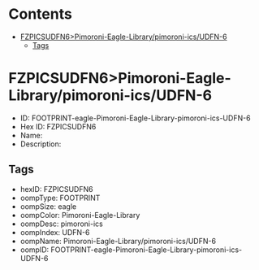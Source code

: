 



Contents
========

* [FZPICSUDFN6>Pimoroni-Eagle-Library/pimoroni-ics/UDFN-6](#fzpicsudfn6pimoroni-eagle-librarypimoroni-icsudfn-6)
	* [Tags](#tags)

# FZPICSUDFN6>Pimoroni-Eagle-Library/pimoroni-ics/UDFN-6

- ID: FOOTPRINT-eagle-Pimoroni-Eagle-Library-pimoroni-ics-UDFN-6
- Hex ID: FZPICSUDFN6
- Name: 
- Description: 

## Tags

- hexID: FZPICSUDFN6
- oompType: FOOTPRINT
- oompSize: eagle
- oompColor: Pimoroni-Eagle-Library
- oompDesc: pimoroni-ics
- oompIndex: UDFN-6
- oompName: Pimoroni-Eagle-Library/pimoroni-ics/UDFN-6
- oompID: FOOTPRINT-eagle-Pimoroni-Eagle-Library-pimoroni-ics-UDFN-6
